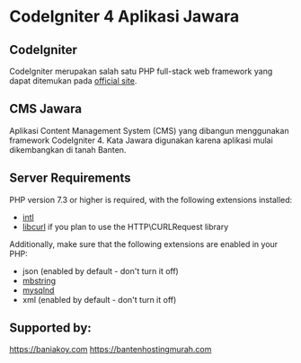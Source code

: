 # CodeIgniter 4 Aplikasi Jawara

## CodeIgniter

CodeIgniter merupakan salah satu PHP full-stack web framework yang dapat ditemukan pada [official site](http://codeigniter.com).

## CMS Jawara

Aplikasi Content Management System (CMS) yang dibangun menggunakan framework CodeIgniter 4. Kata Jawara digunakan karena aplikasi mulai dikembangkan di tanah Banten.

## Server Requirements

PHP version 7.3 or higher is required, with the following extensions installed:

- [intl](http://php.net/manual/en/intl.requirements.php)
- [libcurl](http://php.net/manual/en/curl.requirements.php) if you plan to use the HTTP\CURLRequest library

Additionally, make sure that the following extensions are enabled in your PHP:

- json (enabled by default - don't turn it off)
- [mbstring](http://php.net/manual/en/mbstring.installation.php)
- [mysqlnd](http://php.net/manual/en/mysqlnd.install.php)
- xml (enabled by default - don't turn it off)

## Supported by:

https://baniakoy.com
https://bantenhostingmurah.com
